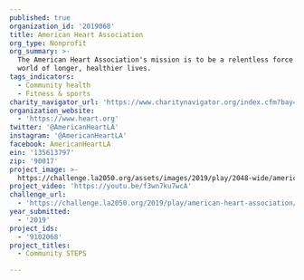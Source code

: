 ```yaml
---
published: true
organization_id: '2019068'
title: American Heart Association
org_type: Nonprofit
org_summary: >-
  The American Heart Association's mission is to be a relentless force for a
  world of longer, healthier lives.
tags_indicators:
  - Community health
  - Fitness & sports
charity_navigator_url: 'https://www.charitynavigator.org/index.cfm?bay=search.profile&ein=135613797'
organization_website:
  - 'https://www.heart.org'
twitter: '@AmericanHeartLA'
instagram: '@AmericanHeartLA'
facebook: AmericanHeartLA
ein: '135613797'
zip: '90017'
project_image: >-
  https://challenge.la2050.org/assets/images/2019/play/2048-wide/american-heart-association.jpg
project_video: 'https://youtu.be/f3wn7ku7wcA'
challenge_url:
  - 'https://challenge.la2050.org/2019/play/american-heart-association/'
year_submitted:
  - '2019'
project_ids:
  - '9102068'
project_titles:
  - Community STEPS

---
```

